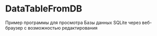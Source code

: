 # DataTableFromDB
Пример программы для просмотра Базы данных SQLite через веб-браузер с возможностью редактирования 
